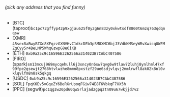 ###### (pick any address that you find funny)
- [BTC] (taproot)`bc1pc72gffyp42p9xgjau625f0y2g6n83zy0xkwtsdf8860t6mzq763qdqnqsw`
- [XMR] `45sex8aBwyBZXc8XFqzzGXNVHvC1dkcDEb3pSM8XMC6bjJ3VdbKMSeyWRvXwicqUWFMZgCyy5r4BeLMP5WhqGzwpG8e6iKB`
- [ETH] `0xb9a25c9c16596E3262566a314023B7CAbC407586`
- [FIRO] (spark)`sm13mcuj969mycqehull6j3xncy0n6sw7qvg6w9tlaw72luhj8ynlhml47xf99fpe2gsewjt2768htvlwzhe8mmn8pxstzf29ue6sdjvlqvj2mmlrwfl8ak02k8nl0vklqvlfm8n8sk5qkgq`
- [USDC] `0xb9a25c9c16596E3262566a314023B7CAbC407586`
- [SOL] `FpqK6Ev5vGqeZY6BeRXrUpoqFGiw74E8T6VbkqF7XX5h`
- [PPC] (segwit)`pc1qgzw20pd60qw5rlajad2gpqztn09u67wkjjd7v2`
